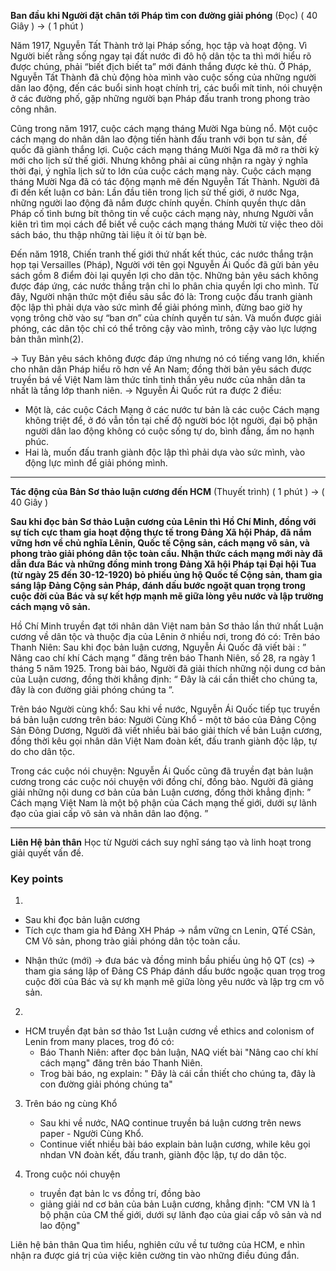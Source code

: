 **Ban đầu khi Người đặt chân tới Pháp tìm con đường giải phóng** (Đọc)
( 40 Giây ) -> ( 1 phút )

Năm 1917, Nguyễn Tất Thành trở lại Pháp sống, học tập và hoạt động. Vì Người biết rằng sống ngay tại đất nước đi đô hộ dân tộc ta thì mới hiểu rõ được chúng, phải “biết địch biết ta” mới đánh thắng được kẻ thù. Ở Pháp, Nguyễn Tất Thành đã chủ động hòa mình vào cuộc sống của những người dân lao động, đến các buổi sinh hoạt chính trị, các buổi mít tinh, nói chuyện ở các đường phố, gặp những người bạn Pháp đấu tranh trong phong trào công nhân. 

Cũng trong năm 1917, cuộc cách mạng tháng Mười Nga bùng nổ. Một cuộc cách mạng do nhân dân lao động tiến hành đấu tranh với bọn tư sản, đế quốc đã giành thắng lợi. Cuộc cách mạng tháng Mười Nga đã mở ra thời kỳ mới cho lịch sử thế giới. Nhưng không phải ai cũng nhận ra ngày ý nghĩa thời đại, ý nghĩa lịch sử to lớn của cuộc cách mạng này. Cuộc cách mạng tháng Mười Nga đã có tác động mạnh mẽ đến Nguyễn Tất Thành. Người đã đi đến kết luận cơ bản: Lần đầu tiên trong lịch sử thế giới, ở nước Nga, những người lao động đã nắm được chính quyền. Chính quyền thực dân Pháp cố tình bưng bít thông tin về cuộc cách mạng này, nhưng Người vẫn kiên trì tìm mọi cách để biết về cuộc cách mạng tháng Mười từ việc theo dõi sách báo, thu thập những tài liệu ít ỏi từ bạn bè. 

Đến năm 1918, Chiến tranh thế giới thứ nhất kết thúc, các nước thắng trận họp tại Versailles (Pháp), Người với tên gọi Nguyễn Ái Quốc đã gửi bản yêu sách gồm 8 điểm đòi lại quyền lợi cho dân tộc. Những bản yêu sách không được đáp ứng, các nước thắng trận chỉ lo phân chia quyền lợi cho mình. Từ đây, Người nhận thức một điều sâu sắc đó là: Trong cuộc đấu tranh giành độc lập thì phải dựa vào sức mình để giải phóng mình, đừng bao giờ hy vọng trông chờ vào sự “ban ơn” của chính quyền tư sản. Và muốn được giải phóng,  các dân tộc chỉ có thể trông cậy vào mình, trông cậy vào lực lượng bản thân mình(2). 

→ Tuy Bản yêu sách không được đáp ứng nhưng nó có tiếng vang lớn, khiến cho nhân dân Pháp hiểu rõ hơn về An Nam; đồng thời bản yêu sách được truyền bá về Việt Nam làm thức tỉnh tinh thần yêu nước của nhân dân ta nhất là tầng lớp thanh niên. 
→ Nguyễn Ái Quốc rút ra được 2 điều:

+ Một là, các cuộc Cách Mạng ở các nước tư bản là các cuộc Cách mạng không triệt để, ở đó vẫn tồn tại chế độ người bóc lột người, đại bộ phận người dân lao động không có cuộc sống tự do, bình đẳng, ấm no hạnh phúc.
+ Hai là, muốn đấu tranh giành độc lập thì phải dựa vào sức mình, vào động lực mình để giải phóng mình.

---------------------------------------------------------------------------------------------------------------------------
**Tác động của Bản Sơ thảo luận cương đến HCM** (Thuyết trình)
( 1 phút ) -> ( 40 Giây )

**Sau khi đọc bản Sơ thảo Luận cương của Lênin thì Hồ Chí Minh, đồng với sự tích cực tham gia hoạt động thực tế trong Đảng Xã hội Pháp, đã nắm vững hơn về chủ nghĩa Lênin, Quốc tế Cộng sản, cách mạng vô sản, và phong trào giải phóng dân tộc toàn cầu. Nhận thức cách mạng mới này đã dẫn đưa Bác và những đồng minh trong Đảng Xã hội Pháp tại Đại hội Tua (từ ngày 25 đến 30-12-1920) bỏ phiếu ủng hộ Quốc tế Cộng sản, tham gia sáng lập Đảng Cộng sản Pháp, đánh dấu bước ngoặt quan trọng trong cuộc đời của Bác và sự kết hợp mạnh mẽ giữa lòng yêu nước và lập trường cách mạng vô sản.**


Hồ Chí Minh truyền đạt tới nhân dân Việt nam bản Sơ thảo lần thứ nhất Luận cương về dân tộc và thuộc địa của Lênin ở nhiều nơi, trong đó có: 
Trên báo Thanh Niên: Sau khi đọc bản luận cương, Nguyễn Ái Quốc đã viết bài : ” Nâng cao chí khí Cách mạng ” đăng trên báo Thanh Niên, số 28, ra ngày 1 tháng 5 năm 1925. Trong bài báo, Người đã giải thích những nội dung cơ bản của Luận cương, đồng thời khẳng định: “ Đây là cái cần thiết cho chúng ta, đây là con đường giải phóng chúng ta ”.


Trên báo Người cùng khổ: Sau khi về nước, Nguyễn Ái Quốc tiếp tục truyền bá bản luận cương trên báo: Người Cùng Khổ - một tờ báo của Đảng Cộng Sản Đông Dương, Người đã viết nhiều bài báo giải thích về bản Luận cương, đồng thời kêu gọi nhân dân Việt Nam đoàn kết, đấu tranh giành độc lập, tự do cho dân tộc.


Trong các cuộc nói chuyện: Nguyễn Ái Quốc cũng đã truyền đạt bản luận cương trong các cuộc nói chuyện với đồng chí, đồng bào. Người đã giảng giải những nội dung cơ bản của bản Luận cương, đồng thời khẳng định: ” Cách mạng Việt Nam là một bộ phận của Cách mạng thế giới, dưới sự lãnh đạo của giai cấp vô sản và nhân dân lao động. ” 

----------------------------------------------------------------------------------------------------------------------------
**Liên Hệ bản thân**
Học từ Người cách suy nghĩ sáng tạo và linh hoạt trong giải quyết vấn đề.

### Key points
1) 
+ Sau khi đọc bản luận cương 
+ Tích cực tham gia hđ Đảng XH Pháp -> nắm vững cn Lenin, QTế CSản, CM Vô sản, phong trào giải phóng dân tộc toàn cầu.
- Nhận thức (mới) -> đưa bác và đồng minh bầu phiếu ủng hộ QT (cs) -> tham gia sáng lập of Đảng CS Pháp
	đánh dấu bước ngoặc quan trọg trog cuộc đời của Bác và sự kh mạnh mẽ giữa lòng yêu nước và lập trg cm vô sản.

2) 
+ HCM truyền đạt bản sơ thảo 1st Luận cương về ethics and colonism of Lenin from many places, trog đó có:
	+ Báo Thanh Niên: after đọc bản luận, NAQ viết bài "Nâng cao chí khí cách mạng" đăng trên báo Thanh Niên.   
	+ Trog bài báo, ng explain: " Đây là cái cần thiết cho chúng ta, đây là con đường giải phóng chúng ta"

3) Trên báo ng cùng Khổ
	+ Sau khi về nước, NAQ continue truyền bá luận cương trên news paper - Người Cùng Khổ.
	+ Continue viết nhiều bài báo explain bản luận cương, while kêu gọi nhdan VN đoàn kết, đấu tranh, giành độc lập, tự do dân tộc.

4) Trong cuộc nói chuyện
	+ truyền đạt bản lc vs đồng trí, đồng bào
	+ giảng giải nd cơ bản của bản Luận cương, khẳng định: "CM VN là 1 bộ phận của CM thế giới, dưới sự lãnh đạo của giai cấp vô sản và nd lao động"

Liên hệ bản thân
	Qua tìm hiểu, nghiên cứu về tư tưởng của HCM, e nhìn nhận ra được giá trị của việc kiên cường tin vào những điều đúng đắn.